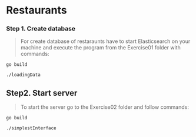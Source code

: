 # Restaurants
### Step 1. Create database
 > For create database of restaraunts have to start Elasticsearch on your machine and execute the program from the Exercise01 folder with commands:
 ```
 go build
```
```
./loadingData
```
 
## Step2. Start server
 > To start the server go to the Exercise02 folder and follow commands:
```
go build
```
```
./simplestInterface
```

